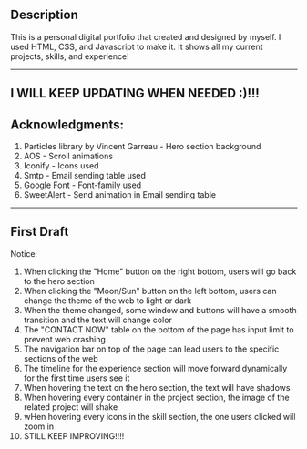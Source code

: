 Description
---------------------------------------------------------------------------------------
This is a personal digital portfolio that created and designed by myself.
I used HTML, CSS, and Javascript to make it. It shows all my current projects, skills, and experience!

---------------------------------------------------------------------------------------
I WILL KEEP UPDATING WHEN NEEDED :)!!!
---------------------------------------------------------------------------------------

Acknowledgments:
---------------------------------------------------------------------------------------
1) Particles library by Vincent Garreau - Hero section background
2) AOS - Scroll animations
3) Iconify - Icons used
4) Smtp - Email sending table used
5) Google Font - Font-family used
6) SweetAlert - Send animation in Email sending table
---------------------------------------------------------------------------------------

First Draft
---------------------------------------------------------------------------------------
Notice: 
1) When clicking the "Home" button on the right bottom, users will go back to the hero section
2) When clicking the "Moon/Sun" button on the left bottom, users can change the theme of the web to light or dark
3) When the theme changed, some window and buttons will have a smooth transition and the text will change color
4) The "CONTACT NOW" table on the bottom of the page has input limit to prevent web crashing
5) The navigation bar on top of the page can lead users to the specific sections of the web
6) The timeline for the experience section will move forward dynamically for the first time users see it
7) When hovering the text on the hero section, the text will have shadows
8) When hovering every container in the project section, the image of the related project will shake
9) wHen hovering every icons in the skill section, the one users clicked will zoom in
10) STILL KEEP IMPROVING!!!!
